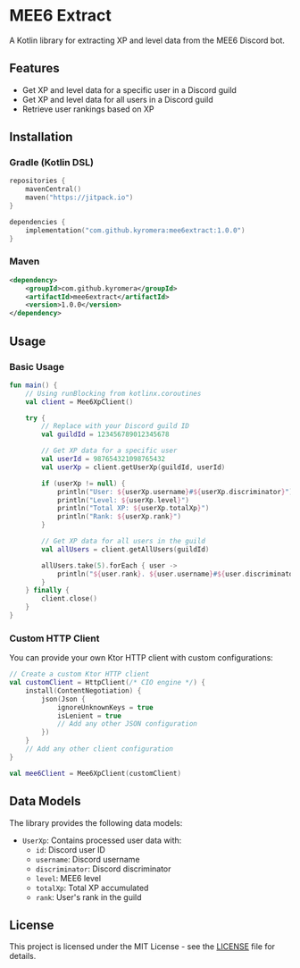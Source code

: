 # MEE6 Extract

A Kotlin library for extracting XP and level data from the MEE6 Discord bot.

## Features

- Get XP and level data for a specific user in a Discord guild
- Get XP and level data for all users in a Discord guild
- Retrieve user rankings based on XP

## Installation

### Gradle (Kotlin DSL)

```kotlin
repositories {
    mavenCentral()
    maven("https://jitpack.io")
}

dependencies {
    implementation("com.github.kyromera:mee6extract:1.0.0")
}
```

### Maven

```xml
<dependency>
    <groupId>com.github.kyromera</groupId>
    <artifactId>mee6extract</artifactId>
    <version>1.0.0</version>
</dependency>
```

## Usage

### Basic Usage

```kotlin
fun main() {
    // Using runBlocking from kotlinx.coroutines
    val client = Mee6XpClient()

    try {
        // Replace with your Discord guild ID
        val guildId = 123456789012345678

        // Get XP data for a specific user
        val userId = 987654321098765432
        val userXp = client.getUserXp(guildId, userId)

        if (userXp != null) {
            println("User: ${userXp.username}#${userXp.discriminator}")
            println("Level: ${userXp.level}")
            println("Total XP: ${userXp.totalXp}")
            println("Rank: ${userXp.rank}")
        }

        // Get XP data for all users in the guild
        val allUsers = client.getAllUsers(guildId)

        allUsers.take(5).forEach { user ->
            println("${user.rank}. ${user.username}#${user.discriminator} - Level: ${user.level}, XP: ${user.totalXp}")
        }
    } finally {
        client.close()
    }
}
```

### Custom HTTP Client

You can provide your own Ktor HTTP client with custom configurations:

```kotlin
// Create a custom Ktor HTTP client
val customClient = HttpClient(/* CIO engine */) {
    install(ContentNegotiation) {
        json(Json {
            ignoreUnknownKeys = true
            isLenient = true
            // Add any other JSON configuration
        })
    }
    // Add any other client configuration
}

val mee6Client = Mee6XpClient(customClient)
```

## Data Models

The library provides the following data models:

- `UserXp`: Contains processed user data with:
  - `id`: Discord user ID
  - `username`: Discord username
  - `discriminator`: Discord discriminator
  - `level`: MEE6 level
  - `totalXp`: Total XP accumulated
  - `rank`: User's rank in the guild

## License

This project is licensed under the MIT License - see the [LICENSE](LICENSE) file for details.
